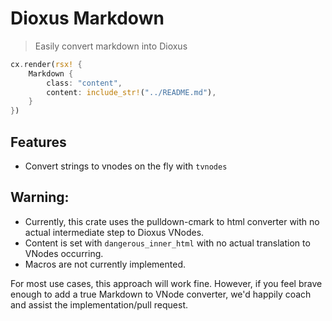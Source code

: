 # Dioxus Markdown

> Easily convert markdown into Dioxus

```rust
cx.render(rsx! {
    Markdown {
        class: "content",
        content: include_str!("../README.md"),
    }
})
```

## Features

- Convert strings to vnodes on the fly with `tvnodes`

## Warning:

- Currently, this crate uses the pulldown-cmark to html converter with no actual intermediate step to Dioxus VNodes. 
- Content is set with `dangerous_inner_html` with no actual translation to VNodes occurring.
- Macros are not currently implemented.

For most use cases, this approach will work fine. However, if you feel brave enough to add a true Markdown to VNode converter, we'd happily coach and assist the implementation/pull request.